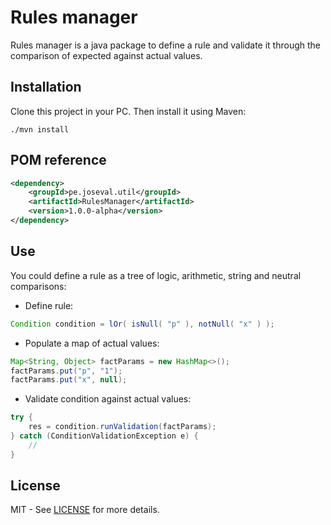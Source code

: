 # Rules manager
Rules manager is a java package to define a rule and validate it through the comparison of expected against actual values.

## Installation
Clone this project in your PC. Then install it using Maven:

``` batch
./mvn install
```
## POM reference

``` xml
<dependency>
	<groupId>pe.joseval.util</groupId>
	<artifactId>RulesManager</artifactId>
	<version>1.0.0-alpha</version>
</dependency>
```
## Use
You could define a rule as a tree of logic, arithmetic, string and neutral comparisons:

*	Define rule:

``` java
Condition condition = lOr( isNull( "p" ), notNull( "x" ) );
```
*	Populate a map of actual values:

``` java
Map<String, Object> factParams = new HashMap<>();
factParams.put("p", "1");
factParams.put("x", null);
```
*	Validate condition against actual values:

``` java
try {
	res = condition.runValidation(factParams);
} catch (ConditionValidationException e) {
	//
}
```

## License
MIT - See [LICENSE](https://github.com/joveval/rules-manager/blob/master/LICENSE) for more details.
